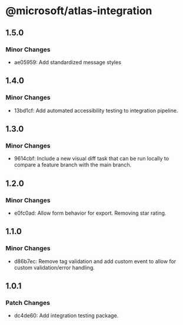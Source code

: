 # @microsoft/atlas-integration

## 1.5.0

### Minor Changes

- ae05959: Add standardized message styles

## 1.4.0

### Minor Changes

- 13bd1cf: Add automated accessibility testing to integration pipeline.

## 1.3.0

### Minor Changes

- 9614cbf: Include a new visual diff task that can be run locally to compare a feature branch with the main branch.

## 1.2.0

### Minor Changes

- e0fc0ad: Allow form behavior for export. Removing star rating.

## 1.1.0

### Minor Changes

- d86b7ec: Remove tag validation and add custom event to allow for custom validation/error handling.

## 1.0.1

### Patch Changes

- dc4de60: Add integration testing package.
